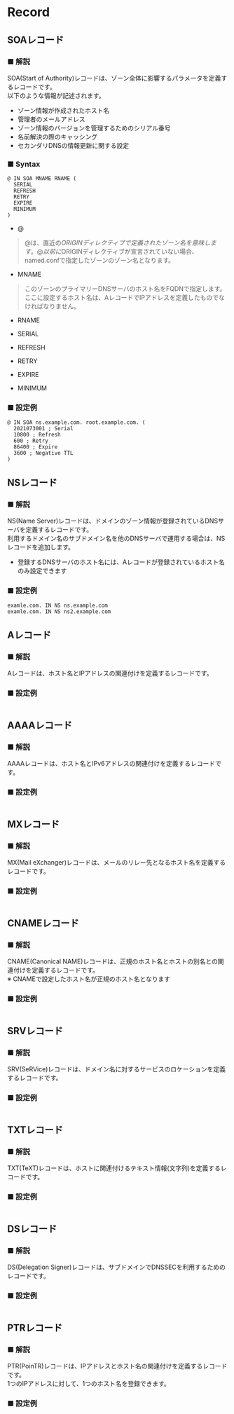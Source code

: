 # Record
## SOAレコード
### ■ 解説
SOA(Start of Authority)レコードは、ゾーン全体に影響するパラメータを定義するレコードです。  
以下のような情報が記述されます。
- ゾーン情報が作成されたホスト名
- 管理者のメールアドレス
- ゾーン情報のバージョンを管理するためのシリアル番号
- 名前解決の際のキャッシング
- セカンダリDNSの情報更新に関する設定

### ■ Syntax
```
@ IN SOA MNAME RNAME (
  SERIAL
  REFRESH
  RETRY
  EXPIRE
  MINIMUM
)
```
- @
> @は、直近の$ORIGINディレクティブで定義されたゾーン名を意味します。  
> @以前に$ORIGINディレクティブが宣言されていない場合、named.confで指定したゾーンのゾーン名となります。

- MNAME
> このゾーンのプライマリーDNSサーバのホスト名をFQDNで指定します。  
> ここに設定するホスト名は、AレコードでIPアドレスを定義したものでなければなりません。

- RNAME
> 
- SERIAL
> 
- REFRESH
> 
- RETRY
> 
- EXPIRE
> 
- MINIMUM
> 

### ■ 設定例
```
@ IN SOA ns.example.com. root.example.com. (
  2021073001 ; Serial
  10800 ; Refresh
  600 ; Retry
  86400 ; Expire
  3600 ; Negative TTL
)
```

## NSレコード
### ■ 解説
NS(Name Server)レコードは、ドメインのゾーン情報が登録されているDNSサーバを定義するレコードです。  
利用するドメイン名のサブドメイン名を他のDNSサーバで運用する場合は、NSレコードを追加します。
- 登録するDNSサーバのホスト名には、Aレコードが登録されているホスト名のみ設定できます

### ■ 設定例
```
examle.com. IN NS ns.example.com
examle.com. IN NS ns2.example.com
```

## Aレコード
### ■ 解説
Aレコードは、ホスト名とIPアドレスの関連付けを定義するレコードです。

### ■ 設定例
```
```

## AAAAレコード
### ■ 解説
AAAAレコードは、ホスト名とIPv6アドレスの関連付けを定義するレコードです。

### ■ 設定例
```
```

## MXレコード
### ■ 解説
MX(Mail eXchanger)レコードは、メールのリレー先となるホスト名を定義するレコードです。

### ■ 設定例
```
```

## CNAMEレコード
### ■ 解説
CNAME(Canonical NAME)レコードは、正規のホスト名とホストの別名との関連付けを定義するレコードです。  
※ CNAMEで設定したホスト名が正規のホスト名となります

### ■ 設定例
```
```

## SRVレコード
### ■ 解説
SRV(SeRVice)レコードは、ドメイン名に対するサービスのロケーションを定義するレコードです。

### ■ 設定例
```
```

## TXTレコード
### ■ 解説
TXT(TeXT)レコードは、ホストに関連付けるテキスト情報(文字列)を定義するレコードです。

### ■ 設定例
```
```

## DSレコード
### ■ 解説
DS(Delegation Signer)レコードは、サブドメインでDNSSECを利用するためのレコードです。

### ■ 設定例
```
```

## PTRレコード
### ■ 解説
PTR(PoinTR)レコードは、IPアドレスとホスト名の関連付けを定義するレコードです。  
1つのIPアドレスに対して、1つのホスト名を登録できます。

### ■ 設定例
```
```
